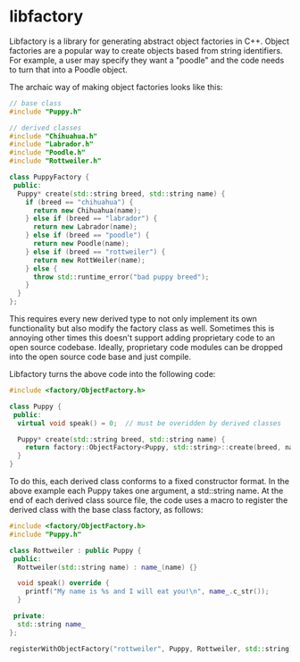 # libfactory
Libfactory is a library for generating abstract object factories in C++. Object factories are a popular way to create objects based from string identifiers. For example, a user may specify they want a "poodle" and the code needs to turn that into a Poodle object.

The archaic way of making object factories looks like this:
```c++
// base class
#include "Puppy.h"

// derived classes
#include "Chihuahua.h"
#include "Labrador.h"
#include "Poodle.h"
#include "Rottweiler.h"

class PuppyFactory {
 public:
  Puppy* create(std::string breed, std::string name) {
    if (breed == "chihuahua") {
      return new Chihuahua(name);
    } else if (breed == "labrador") {
      return new Labrador(name);
    } else if (breed == "poodle") {
      return new Poodle(name);
    } else if (breed == "rottweiler") {
      return new RottWeiler(name);
    } else {
      throw std::runtime_error("bad puppy breed");
    }
  }
};
```
This requires every new derived type to not only implement its own functionality but also modify the factory class as well. Sometimes this is annoying other times this doesn't support adding proprietary code to an open source codebase. Ideally, proprietary code modules can be dropped into the open source code base and just compile.

Libfactory turns the above code into the following code:
```c++
#include <factory/ObjectFactory.h>

class Puppy {
 public:
  virtual void speak() = 0;  // must be overidden by derived classes

  Puppy* create(std::string breed, std::string name) {
    return factory::ObjectFactory<Puppy, std::string>::create(breed, name);
  }
}
```

To do this, each derived class conforms to a fixed constructor format. In the above example each Puppy takes one argument, a std::string name. At the end of each derived class source file, the code uses a macro to register the derived class with the base class factory, as follows:

```c++
#include <factory/ObjectFactory.h>
#include "Puppy.h"

class Rottweiler : public Puppy {
 public:
  Rottweiler(std::string name) : name_(name) {}

  void speak() override {
    printf("My name is %s and I will eat you!\n", name_.c_str());
  }

 private:
  std::string name_
};

registerWithObjectFactory("rottweiler", Puppy, Rottweiler, std::string);
```
